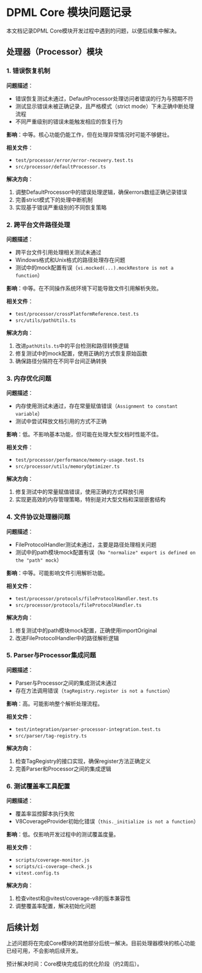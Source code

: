 # DPML Core 模块问题记录

本文档记录DPML Core模块开发过程中遇到的问题，以便后续集中解决。

## 处理器（Processor）模块

### 1. 错误恢复机制

**问题描述**：

- 错误恢复测试未通过，DefaultProcessor处理访问者错误的行为与预期不符
- 测试显示错误未被正确记录，且严格模式（strict mode）下未正确中断处理流程
- 不同严重级别的错误未能触发相应的恢复行为

**影响**：中等。核心功能仍能工作，但在处理异常情况时可能不够健壮。

**相关文件**：

- `test/processor/error/error-recovery.test.ts`
- `src/processor/defaultProcessor.ts`

**解决方向**：

1. 调整DefaultProcessor中的错误处理逻辑，确保errors数组正确记录错误
2. 完善strict模式下的处理中断机制
3. 实现基于错误严重级别的不同恢复策略

### 2. 跨平台文件路径处理

**问题描述**：

- 跨平台文件引用处理相关测试未通过
- Windows格式和Unix格式的路径处理存在问题
- 测试中的mock配置有误（`vi.mocked(...).mockRestore is not a function`）

**影响**：中等。在不同操作系统环境下可能导致文件引用解析失败。

**相关文件**：

- `test/processor/crossPlatformReference.test.ts`
- `src/utils/pathUtils.ts`

**解决方向**：

1. 改进`pathUtils.ts`中的平台检测和路径转换逻辑
2. 修复测试中的mock配置，使用正确的方式恢复原始函数
3. 确保路径分隔符在不同平台间正确转换

### 3. 内存优化问题

**问题描述**：

- 内存使用测试未通过，存在常量赋值错误（`Assignment to constant variable`）
- 测试中尝试释放文档引用的方式不正确

**影响**：低。不影响基本功能，但可能在处理大型文档时性能不佳。

**相关文件**：

- `test/processor/performance/memory-usage.test.ts`
- `src/processor/utils/memoryOptimizer.ts`

**解决方向**：

1. 修复测试中的常量赋值错误，使用正确的方式释放引用
2. 实现更高效的内存管理策略，特别是对大型文档和深层嵌套结构

### 4. 文件协议处理器问题

**问题描述**：

- FileProtocolHandler测试未通过，主要是路径处理相关问题
- 测试中的path模块mock配置有误（`No "normalize" export is defined on the "path" mock`）

**影响**：中等。可能影响文件引用解析功能。

**相关文件**：

- `test/processor/protocols/fileProtocolHandler.test.ts`
- `src/processor/protocols/fileProtocolHandler.ts`

**解决方向**：

1. 修复测试中的path模块mock配置，正确使用importOriginal
2. 改进FileProtocolHandler中的路径解析逻辑

### 5. Parser与Processor集成问题

**问题描述**：

- Parser与Processor之间的集成测试未通过
- 存在方法调用错误（`tagRegistry.register is not a function`）

**影响**：高。可能影响整个解析处理流程。

**相关文件**：

- `test/integration/parser-processor-integration.test.ts`
- `src/parser/tag-registry.ts`

**解决方向**：

1. 检查TagRegistry的接口实现，确保register方法正确定义
2. 完善Parser和Processor之间的集成逻辑

### 6. 测试覆盖率工具配置

**问题描述**：

- 覆盖率监控脚本执行失败
- V8CoverageProvider初始化错误（`this._initialize is not a function`）

**影响**：低。仅影响开发过程中的测试覆盖度量。

**相关文件**：

- `scripts/coverage-monitor.js`
- `scripts/ci-coverage-check.js`
- `vitest.config.ts`

**解决方向**：

1. 检查vitest和@vitest/coverage-v8的版本兼容性
2. 调整覆盖率配置，解决初始化问题

## 后续计划

上述问题将在完成Core模块的其他部分后统一解决。目前处理器模块的核心功能已经可用，不会影响后续开发。

预计解决时间：Core模块完成后的优化阶段（约2周后）。
